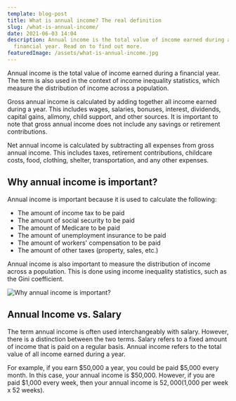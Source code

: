 ```yaml
---
template: blog-post
title: What is annual income? The real definition
slug: /what-is-annual-income/
date: 2021-06-03 14:04
description: Annual income is the total value of income earned during a
  financial year. Read on to find out more.
featuredImage: /assets/what-is-annual-income.jpg
---
```

Annual income is the total value of income earned during a financial year. The term is also used in the context of income inequality statistics, which measure the distribution of income across a population. 

Gross annual income is calculated by adding together all income earned during a year. This includes wages, salaries, bonuses, interest, dividends, capital gains, alimony, child support, and other sources. It is important to note that gross annual income does not include any savings or retirement contributions.

Net annual income is calculated by subtracting all expenses from gross annual income. This includes taxes, retirement contributions, childcare costs, food, clothing, shelter, transportation, and any other expenses.

## Why annual income is important?

Annual income is important because it is used to calculate the following:

* The amount of income tax to be paid
* The amount of social security to be paid
* The amount of Medicare to be paid
* The amount of unemployment insurance to be paid
* The amount of workers' compensation to be paid
* The amount of other taxes (property, sales, etc.)

Annual income is also important to measure the distribution of income across a population. This is done using income inequality statistics, such as the Gini coefficient.

![Why annual income is important?](/assets/why-annual-income-is-important.jpg "Why annual income is important?")

## Annual Income vs. Salary

The term annual income is often used interchangeably with salary. However, there is a distinction between the two terms. Salary refers to a fixed amount of income that is paid on a regular basis. Annual income refers to the total value of all income earned during a year.

For example, if you earn $50,000 a year, you could be paid $5,000 every month. In this case, your annual income is $50,000. However, if you are paid $1,000 every week, then your annual income is $52,000 ($1,000 per week x 52 weeks).